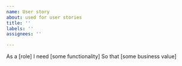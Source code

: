 ```yaml
---
name: User story
about: used for user stories
title: ''
labels: ''
assignees: ''

---
```


As a [role]
I need [some functionality]
So that [some business value]
